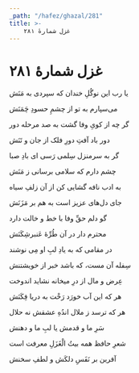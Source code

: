 ```yaml
---
_path: "/hafez/ghazal/281"
title: >-
    غزل شمارهٔ ۲۸۱
---
```

# غزل شمارهٔ ۲۸۱

<div class="b" id="bn1"><div class="m1"><p>یا رب این نوگُلِ خندان که سپردی به مَنَش</p></div>
<div class="m2"><p>می‌سپارم به تو از چشمِ حسودِ چَمَنَش</p></div></div>
<div class="b" id="bn2"><div class="m1"><p>گر چه از کویِ وفا گشت به صد مرحله دور</p></div>
<div class="m2"><p>دور باد آفتِ دورِ فلک از جان و تَنَش</p></div></div>
<div class="b" id="bn3"><div class="m1"><p>گر به سرمنزل سِلمی رَسی ای بادِ صبا</p></div>
<div class="m2"><p>چشم دارم که سلامی برسانی ز مَنَش</p></div></div>
<div class="b" id="bn4"><div class="m1"><p>به ادب نافه گشایی کن از آن زلفِ سیاه</p></div>
<div class="m2"><p>جای دل‌های عزیز است به هم بر مَزَنَش</p></div></div>
<div class="b" id="bn5"><div class="m1"><p>گو دلم حقِّ وفا با خط و خالت دارد</p></div>
<div class="m2"><p>محترم دار در آن طُرِّهٔ عَنبرشِکَنَش</p></div></div>
<div class="b" id="bn6"><div class="m1"><p>در مقامی که به یادِ لبِ او مِی نوشند</p></div>
<div class="m2"><p>سِفله آن مست، که باشد خبر از خویشتنش</p></div></div>
<div class="b" id="bn7"><div class="m1"><p>عِرض و مال از درِ میخانه نشاید اندوخت</p></div>
<div class="m2"><p>هر که این آب خورَد رَخْت به دریا فِکَنَش</p></div></div>
<div class="b" id="bn8"><div class="m1"><p>هر که ترسد ز ملال اندُهِ عشقش نه حلال</p></div>
<div class="m2"><p>سَرِ ما و قدمش یا لبِ ما و دهنش</p></div></div>
<div class="b" id="bn9"><div class="m1"><p>شعرِ حافظ همه بیتُ الْغَزَلِ معرفت است</p></div>
<div class="m2"><p>آفرین بر نَفَسِ دلکَش و لطفِ سخنش</p></div></div>
